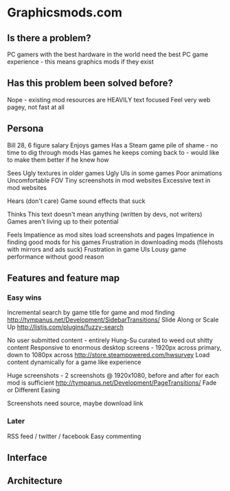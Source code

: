 Graphicsmods.com
================

Is there a problem?
-------------------
PC gamers with the best hardware in the world need the best PC game experience - this means graphics mods if they exist

Has this problem been solved before?
------------------------------------
Nope - existing mod resources are HEAVILY text focused
Feel very web pagey, not fast at all

Persona
-------
Bill
28, 6 figure salary
Enjoys games
Has a Steam game pile of shame - no time to dig through mods
Has games he keeps coming back to - would like to make them better if he knew how

Sees
Ugly textures in older games
Ugly UIs in some games
Poor animations
Uncomfortable FOV
Tiny screenshots in mod websites
Excessive text in mod websites

Hears
(don't care) Game sound effects that suck

Thinks
This text doesn't mean anything (written by devs, not writers)
Games aren't living up to their potential

Feels
Impatience as mod sites load screenshots and pages
Impatience in finding good mods for his games
Frustration in downloading mods (filehosts with mirrors and ads suck)
Frustration in game UIs
Lousy game performance without good reason



Features and feature map
------------------------
### Easy wins ###
Incremental search by game title for game and mod finding
http://tympanus.net/Development/SidebarTransitions/ Slide Along or Scale Up
http://listjs.com/plugins/fuzzy-search

No user submitted content - entirely Hung-Su curated to weed out shitty content
Responsive to enormous desktop screens - 1920px across primary, down to 1080px across http://store.steampowered.com/hwsurvey
Load content dynamically for a game like experience

Huge screenshots - 2 screenshots @ 1920x1080, before and after for each mod is sufficient
http://tympanus.net/Development/PageTransitions/ Fade or Different Easing

Screenshots need source, maybe download link

### Later ###
RSS feed / twitter / facebook
Easy commenting



Interface
---------



Architecture
------------
